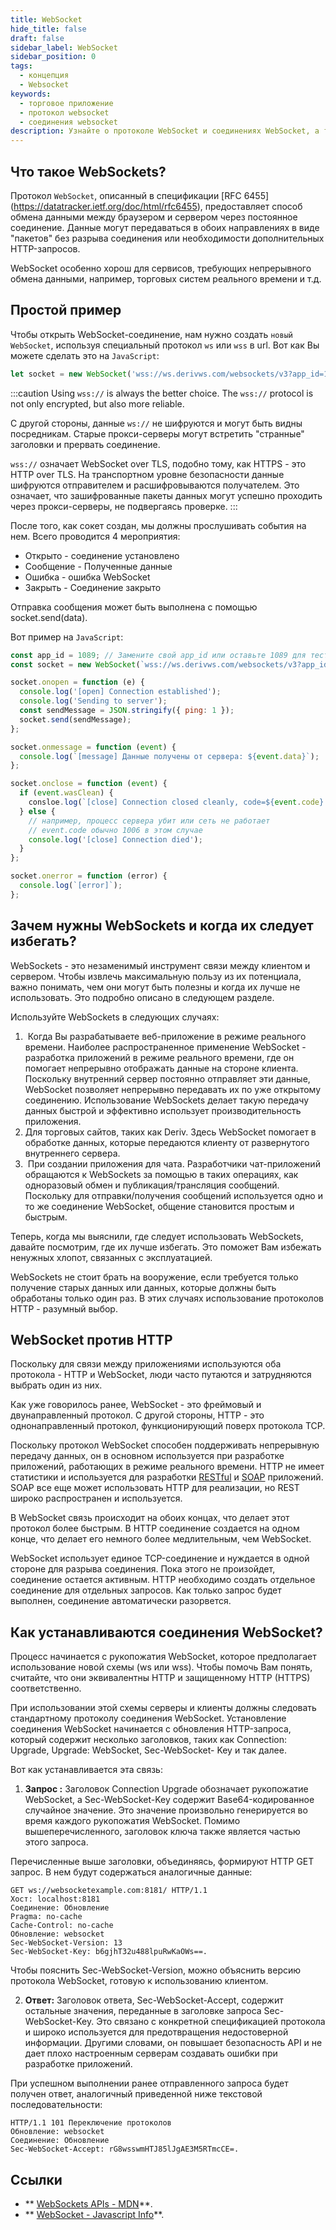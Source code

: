 ```yaml
---
title: WebSocket
hide_title: false
draft: false
sidebar_label: WebSocket
sidebar_position: 0
tags:
  - концепция
  - Websocket
keywords:
  - торговое приложение
  - протокол websocket
  - соединения websocket
description: Узнайте о протоколе WebSocket и соединениях WebSocket, а также о том, как их интегрировать, чтобы Вы могли обеспечить обмен данными в своем торговом приложении.
---
```


## Что такое WebSockets?

Протокол `WebSocket`, описанный в спецификации [RFC 6455] (https://datatracker.ietf.org/doc/html/rfc6455), предоставляет способ обмена данными между браузером и сервером через постоянное соединение. Данные могут передаваться в обоих направлениях в виде "пакетов" без разрыва соединения или необходимости дополнительных HTTP-запросов.

WebSocket особенно хорош для сервисов, требующих непрерывного обмена данными, например, торговых систем реального времени и т.д.

## Простой пример

Чтобы открыть WebSocket-соединение, нам нужно создать `новый WebSocket`, используя специальный протокол `ws` или `wss` в url. Вот как Вы можете сделать это на `JavaScript`:

```js
let socket = new WebSocket('wss://ws.derivws.com/websockets/v3?app_id=1089');
```

:::caution
Using `wss://` is always the better choice. The `wss://` protocol is not only encrypted, but also more reliable.

С другой стороны, данные `ws://` не шифруются и могут быть видны посредникам. Старые прокси-серверы могут встретить "странные" заголовки и прервать соединение.

`wss://` означает WebSocket over TLS, подобно тому, как HTTPS - это HTTP over TLS. На транспортном уровне безопасности данные шифруются отправителем и расшифровываются получателем. Это означает, что зашифрованные пакеты данных могут успешно проходить через прокси-серверы, не подвергаясь проверке.
:::

После того, как сокет создан, мы должны прослушивать события на нем. Всего проводится 4 мероприятия:

- Открыто - соединение установлено
- Сообщение - Полученные данные
- Ошибка - ошибка WebSocket
- Закрыть - Соединение закрыто

Отправка сообщения может быть выполнена с помощью socket.send(data).

Вот пример на `JavaScript`:

```js showLineNumbers
const app_id = 1089; // Замените свой app_id или оставьте 1089 для тестирования.
const socket = new WebSocket(`wss://ws.derivws.com/websockets/v3?app_id=${app_id}`);

socket.onopen = function (e) {
  console.log('[open] Connection established');
  console.log('Sending to server');
  const sendMessage = JSON.stringify({ ping: 1 });
  socket.send(sendMessage);
};

socket.onmessage = function (event) {
  console.log(`[message] Данные получены от сервера: ${event.data}`);
};

socket.onclose = function (event) {
  if (event.wasClean) {
    consloe.log(`[close] Connection closed cleanly, code=${event.code} reason=${event.reason}`);
  } else {
    // например, процесс сервера убит или сеть не работает
    // event.code обычно 1006 в этом случае
    console.log('[close] Connection died');
  }
};

socket.onerror = function (error) {
  console.log(`[error]`);
};
```

## Зачем нужны WebSockets и когда их следует избегать?

WebSockets - это незаменимый инструмент связи между клиентом и сервером. Чтобы извлечь максимальную пользу из их потенциала, важно понимать, чем они могут быть полезны и когда их лучше не использовать. Это подробно описано в следующем разделе.

Используйте WebSockets в следующих случаях:

1. ‍ Когда Вы разрабатываете веб-приложение в режиме реального времени.
   Наиболее распространенное применение WebSocket - разработка приложений в режиме реального времени, где он помогает непрерывно отображать данные на стороне клиента. Поскольку внутренний сервер постоянно отправляет эти данные, WebSocket позволяет непрерывно передавать их по уже открытому соединению. Использование WebSockets делает такую передачу данных быстрой и эффективно использует производительность приложения.
2. Для торговых сайтов, таких как Deriv.
   Здесь WebSocket помогает в обработке данных, которые передаются клиенту от развернутого внутреннего сервера.
3. ‍ При создании приложения для чата.
   Разработчики чат-приложений обращаются к WebSockets за помощью в таких операциях, как одноразовый обмен и публикация/трансляция сообщений. Поскольку для отправки/получения сообщений используется одно и то же соединение WebSocket, общение становится простым и быстрым.

Теперь, когда мы выяснили, где следует использовать WebSockets, давайте посмотрим, где их лучше избегать. Это поможет Вам избежать ненужных хлопот, связанных с эксплуатацией.

WebSockets не стоит брать на вооружение, если требуется только получение старых данных или данных, которые должны быть обработаны только один раз. В этих случаях использование протоколов HTTP - разумный выбор.

## WebSocket против HTTP

Поскольку для связи между приложениями используются оба протокола - HTTP и WebSocket, люди часто путаются и затрудняются выбрать один из них.

Как уже говорилось ранее, WebSocket - это фреймовый и двунаправленный протокол. С другой стороны, HTTP - это однонаправленный протокол, функционирующий поверх протокола TCP.

Поскольку протокол WebSocket способен поддерживать непрерывную передачу данных, он в основном используется при разработке приложений, работающих в режиме реального времени. HTTP не имеет статистики и используется для разработки [RESTful](https://de.wikipedia.org/wiki/Representational_State_Transfer) и [SOAP](https://de.wikipedia.org/wiki/SOAP) приложений. SOAP все еще может использовать HTTP для реализации, но REST широко распространен и используется.

В WebSocket связь происходит на обоих концах, что делает этот протокол более быстрым. В HTTP соединение создается на одном конце, что делает его немного более медлительным, чем WebSocket.

WebSocket использует единое TCP-соединение и нуждается в одной стороне для разрыва соединения. Пока этого не произойдет, соединение остается активным. HTTP необходимо создать отдельное соединение для отдельных запросов. Как только запрос будет выполнен, соединение автоматически разорвется.

## Как устанавливаются соединения WebSocket?

Процесс начинается с рукопожатия WebSocket, которое предполагает использование новой схемы (ws или wss). Чтобы помочь Вам понять, считайте, что они эквивалентны HTTP и защищенному HTTP (HTTPS) соответственно.

При использовании этой схемы серверы и клиенты должны следовать стандартному протоколу соединения WebSocket. Установление соединения WebSocket начинается с обновления HTTP-запроса, который содержит несколько заголовков, таких как Connection: Upgrade, Upgrade: WebSocket, Sec-WebSocket- Key и так далее.

Вот как устанавливается эта связь:

1. **Запрос :** Заголовок Connection Upgrade обозначает рукопожатие WebSocket, а Sec-WebSocket-Key содержит Base64-кодированное случайное значение. Это значение произвольно генерируется во время каждого рукопожатия WebSocket. Помимо вышеперечисленного, заголовок ключа также является частью этого запроса.

Перечисленные выше заголовки, объединяясь, формируют HTTP GET запрос. В нем будут содержаться аналогичные данные:

```
GET ws://websocketexample.com:8181/ HTTP/1.1
Хост: localhost:8181
Соединение: Обновление
Pragma: no-cache
Cache-Control: no-cache
Обновление: websocket
Sec-WebSocket-Version: 13
Sec-WebSocket-Key: b6gjhT32u488lpuRwKaOWs==.
```

Чтобы пояснить Sec-WebSocket-Version, можно объяснить версию протокола WebSocket, готовую к использованию клиентом.

2. **Ответ:** Заголовок ответа, Sec-WebSocket-Accept, содержит остальные значения, переданные в заголовке запроса Sec-WebSocket-Key. Это связано с конкретной спецификацией протокола и широко используется для предотвращения недостоверной информации. Другими словами, он повышает безопасность API и не дает плохо настроенным серверам создавать ошибки при разработке приложений.

При успешном выполнении ранее отправленного запроса будет получен ответ, аналогичный приведенной ниже текстовой последовательности:

```
HTTP/1.1 101 Переключение протоколов
Обновление: websocket
Соединение: Обновление
Sec-WebSocket-Accept: rG8wsswmHTJ85lJgAE3M5RTmcCE=.
```

## Ссылки

- \*\* [WebSockets APIs - MDN](https://developer.mozilla.org/en-US/docs/Web/API/WebSocket)\*\*.
- \*\* [WebSocket - Javascript Info](https://javascript.info/websocket)\*\*.
